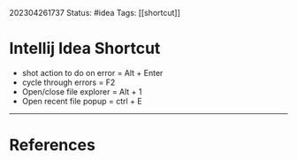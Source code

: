 202304261737
Status: #idea
Tags: [[shortcut]] 

# Intellij Idea Shortcut

- shot action to do on error = Alt + Enter 
- cycle through errors = F2
- Open/close file explorer = Alt + 1
- Open recent file popup = ctrl + E

---
# References
